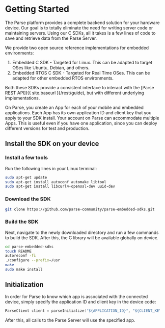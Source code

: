 # Getting Started

The Parse platform provides a complete backend solution for your hardware device. Our goal is to totally eliminate the need for writing server code or maintaining servers. Using our C SDKs, all it takes is a few lines of code to save and retrieve data from the Parse Server.

We provide two open source reference implementations for embedded environments:

1.  Embedded C SDK - Targeted for Linux. This can be adapted to target OSes like Ubuntu, Debian, and others.
2.  Embedded RTOS C SDK - Targeted for Real Time OSes. This can be adapted for other embedded RTOS environments.

Both these SDKs provide a consistent interface to interact with the [Parse REST API]({{ site.baseurl }}/rest/guide), but with different underlying implementations.

On Parse, you create an App for each of your mobile and embedded applications. Each App has its own application ID and client key that you apply to your SDK install. Your account on Parse can accommodate multiple Apps. This is useful even if you have one application, since you can deploy different versions for test and production.

## Install the SDK on your device

### Install a few tools

Run the following lines in your Linux terminal:
```bash
sudo apt-get update
sudo apt-get install autoconf automake libtool
sudo apt-get install libcurl4-openssl-dev uuid-dev
```

### Download the SDK

```bash
git clone https://github.com/parse-community/parse-embedded-sdks.git
```

### Build the SDK

Next, navigate to the newly downloaded directory and run a few commands to build the SDK. After this, the C library will be available globally on device.

```bash
cd parse-embedded-sdks
touch README
autoreconf -fi
./configure --prefix=/usr
make
sudo make install
```

## Initialization

In order for Parse to know which app is associated with the connected device, simply specify the application ID and client key in the device code:

```cpp
ParseClient client = parseInitialize("${APPLICATION_ID}", "${CLIENT_KEY}");
```

After this, all calls to the Parse Server will use the specified app.
